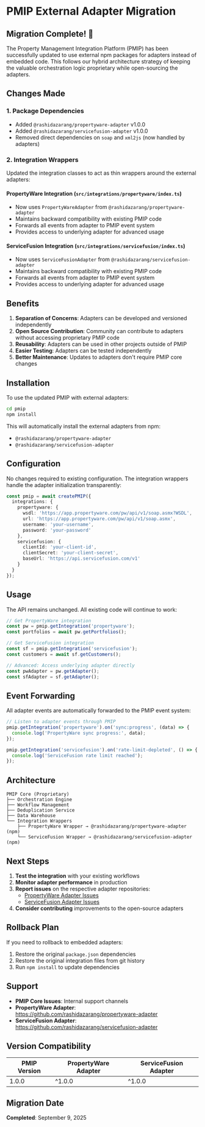 # PMIP External Adapter Migration

## Migration Complete! 🎉

The Property Management Integration Platform (PMIP) has been successfully updated to use external npm packages for adapters instead of embedded code. This follows our hybrid architecture strategy of keeping the valuable orchestration logic proprietary while open-sourcing the adapters.

## Changes Made

### 1. Package Dependencies
- Added `@rashidazarang/propertyware-adapter` v1.0.0
- Added `@rashidazarang/servicefusion-adapter` v1.0.0
- Removed direct dependencies on `soap` and `xml2js` (now handled by adapters)

### 2. Integration Wrappers
Updated the integration classes to act as thin wrappers around the external adapters:

#### PropertyWare Integration (`src/integrations/propertyware/index.ts`)
- Now uses `PropertyWareAdapter` from `@rashidazarang/propertyware-adapter`
- Maintains backward compatibility with existing PMIP code
- Forwards all events from adapter to PMIP event system
- Provides access to underlying adapter for advanced usage

#### ServiceFusion Integration (`src/integrations/servicefusion/index.ts`)
- Now uses `ServiceFusionAdapter` from `@rashidazarang/servicefusion-adapter`
- Maintains backward compatibility with existing PMIP code
- Forwards all events from adapter to PMIP event system
- Provides access to underlying adapter for advanced usage

## Benefits

1. **Separation of Concerns**: Adapters can be developed and versioned independently
2. **Open Source Contribution**: Community can contribute to adapters without accessing proprietary PMIP code
3. **Reusability**: Adapters can be used in other projects outside of PMIP
4. **Easier Testing**: Adapters can be tested independently
5. **Better Maintenance**: Updates to adapters don't require PMIP core changes

## Installation

To use the updated PMIP with external adapters:

```bash
cd pmip
npm install
```

This will automatically install the external adapters from npm:
- `@rashidazarang/propertyware-adapter`
- `@rashidazarang/servicefusion-adapter`

## Configuration

No changes required to existing configuration. The integration wrappers handle the adapter initialization transparently:

```typescript
const pmip = await createPMIP({
  integrations: {
    propertyware: {
      wsdl: 'https://app.propertyware.com/pw/api/v1/soap.asmx?WSDL',
      url: 'https://app.propertyware.com/pw/api/v1/soap.asmx',
      username: 'your-username',
      password: 'your-password'
    },
    servicefusion: {
      clientId: 'your-client-id',
      clientSecret: 'your-client-secret',
      baseUrl: 'https://api.servicefusion.com/v1'
    }
  }
});
```

## Usage

The API remains unchanged. All existing code will continue to work:

```typescript
// Get PropertyWare integration
const pw = pmip.getIntegration('propertyware');
const portfolios = await pw.getPortfolios();

// Get ServiceFusion integration  
const sf = pmip.getIntegration('servicefusion');
const customers = await sf.getCustomers();

// Advanced: Access underlying adapter directly
const pwAdapter = pw.getAdapter();
const sfAdapter = sf.getAdapter();
```

## Event Forwarding

All adapter events are automatically forwarded to the PMIP event system:

```typescript
// Listen to adapter events through PMIP
pmip.getIntegration('propertyware').on('sync:progress', (data) => {
  console.log('PropertyWare sync progress:', data);
});

pmip.getIntegration('servicefusion').on('rate-limit-depleted', () => {
  console.log('ServiceFusion rate limit reached');
});
```

## Architecture

```
PMIP Core (Proprietary)
├── Orchestration Engine
├── Workflow Management  
├── Deduplication Service
├── Data Warehouse
└── Integration Wrappers
    ├── PropertyWare Wrapper → @rashidazarang/propertyware-adapter (npm)
    └── ServiceFusion Wrapper → @rashidazarang/servicefusion-adapter (npm)
```

## Next Steps

1. **Test the integration** with your existing workflows
2. **Monitor adapter performance** in production
3. **Report issues** on the respective adapter repositories:
   - [PropertyWare Adapter Issues](https://github.com/rashidazarang/propertyware-adapter/issues)
   - [ServiceFusion Adapter Issues](https://github.com/rashidazarang/servicefusion-adapter/issues)
4. **Consider contributing** improvements to the open-source adapters

## Rollback Plan

If you need to rollback to embedded adapters:

1. Restore the original `package.json` dependencies
2. Restore the original integration files from git history
3. Run `npm install` to update dependencies

## Support

- **PMIP Core Issues**: Internal support channels
- **PropertyWare Adapter**: https://github.com/rashidazarang/propertyware-adapter
- **ServiceFusion Adapter**: https://github.com/rashidazarang/servicefusion-adapter

## Version Compatibility

| PMIP Version | PropertyWare Adapter | ServiceFusion Adapter |
|--------------|---------------------|----------------------|
| 1.0.0        | ^1.0.0              | ^1.0.0               |

## Migration Date

**Completed**: September 9, 2025